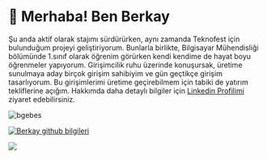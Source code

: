 # 👋 Merhaba! Ben Berkay

Şu anda aktif olarak stajımı sürdürürken, aynı zamanda Teknofest için bulunduğum projeyi geliştiriyorum. Bunlarla birlikte, Bilgisayar Mühendisliği bölümünde 1.sınıf olarak
öğrenim görürken kendi kendime de hayat boyu öğrenmeler yapıyorum. Girişimcilik ruhu üzerinde konuşursak, üretime sunulmaya aday birçok girişim sahibiyim ve gün geçtikçe
girişim tasarlıyorum. Bu girişimlerimi üretime geçirebilmem için tabiki de yatırım tekliflerine açığım. Hakkımda daha detaylı bilgiler için [Linkedin Profilimi](https://www.linkedin.com/in/berkay-gebes/) ziyaret edebilirsiniz.

<p align="left"> <img src="https://komarev.com/ghpvc/?username=bgebes&label=Views&color=blue&style=plastic" alt="bgebes" /> </p>

[![Berkay github bilgileri](https://github-readme-stats.vercel.app/api?username=bgebes&show_icons=true)](https://github.com/bgebes)

<a href="https://github.com/bgebes">
  <img align="center" src="https://github-readme-stats.vercel.app/api/top-langs/?username=bgebes&theme=light&hide_langs_below=1" />
</a>
